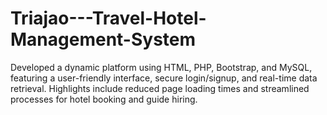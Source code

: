 # Triajao---Travel-Hotel-Management-System
Developed a dynamic platform using HTML, PHP, Bootstrap, and MySQL, featuring a user-friendly interface, secure login/signup, and real-time data retrieval. Highlights include reduced page loading times and streamlined processes for hotel booking and guide hiring.
